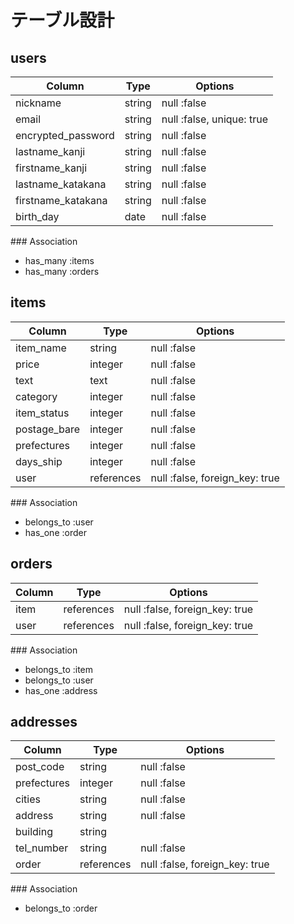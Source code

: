 # テーブル設計

## users

| Column             | Type    | Options     |
| ------------------ | ------- | ----------- |
| nickname           | string  | null :false |
| email              | string  | null :false, unique: true |
| encrypted_password | string  | null :false |
| lastname_kanji     | string  | null :false |
| firstname_kanji    | string  | null :false |
| lastname_katakana  | string  | null :false |
| firstname_katakana | string  | null :false |
| birth_day          | date    | null :false |

### Association
- has_many :items
- has_many :orders

## items

| Column       | Type       | Options                        |
| ------------ | ---------- | ------------------------------ |
| item_name    | string     | null :false                    |
| price        | integer    | null :false                    |
| text         | text       | null :false                    |
| category     | integer    | null :false                    |
| item_status  | integer    | null :false                    |
| postage_bare | integer    | null :false                    |
| prefectures  | integer    | null :false                    |
| days_ship    | integer    | null :false                    |
| user         | references | null :false, foreign_key: true |

### Association
- belongs_to :user
- has_one :order

## orders

| Column  | Type       | Options                        |
| ------- | ---------- | ------------------------------ |
| item    | references | null :false, foreign_key: true |
| user    | references | null :false, foreign_key: true |

### Association
- belongs_to :item
- belongs_to :user
- has_one :address

## addresses

| Column      | Type       | Options                        |
| ----------- | ---------- | ------------------------------ |
| post_code   | string     | null :false                    |
| prefectures | integer    | null :false                    |
| cities      | string     | null :false                    |
| address     | string     | null :false                    |
| building    | string     |                                |
| tel_number  | string     | null :false                    |
| order       | references | null :false, foreign_key: true |

### Association
- belongs_to :order